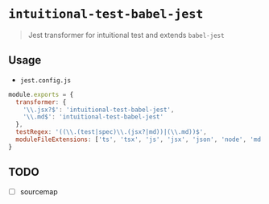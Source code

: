 # `intuitional-test-babel-jest`

> Jest transformer for intuitional test and extends `babel-jest`

## Usage

- `jest.config.js`

```javascript
module.exports = {
  transformer: {
    '\\.jsx?$': 'intuitional-test-babel-jest',
    '\\.md$': 'intuitional-test-babel-jest'
  },
  testRegex: '((\\.(test|spec)\\.(jsx?|md))|(\\.md))$',
  moduleFileExtensions: ['ts', 'tsx', 'js', 'jsx', 'json', 'node', 'md']
}
```

## TODO

- [ ] sourcemap
